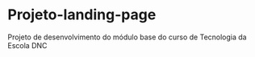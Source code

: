 # Projeto-landing-page
Projeto de desenvolvimento do módulo base do curso de Tecnologia da Escola DNC

